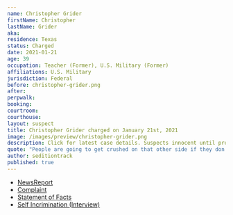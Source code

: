 ```yaml
---
name: Christopher Grider
firstName: Christopher
lastName: Grider
aka:
residence: Texas
status: Charged
date: 2021-01-21
age: 39
occupation: Teacher (Former), U.S. Military (Former)
affiliations: U.S. Military
jurisdiction: Federal
before: christopher-grider.png
after:
perpwalk:
booking:
courtroom:
courthouse:
layout: suspect
title: Christopher Grider charged on January 21st, 2021
image: /images/preview/christopher-grider.png
description: Click for latest case details. Suspects innocent until proven guilty.
quote: "People are going to get crushed on that other side if they don’t open that door"
author: seditiontrack
published: true
---
```


- [NewsReport](https://www.kwtx.com/2021/01/28/magistrate-denies-new-hearing-for-local-businessman-charged-in-us-capitol-riot/)
- [Complaint](https://www.justice.gov/file/1358251/download)
- [Statement of Facts](https://www.justice.gov/opa/page/file/1358246/download)
- [Self Incrimination (Interview)](https://www.kwtx.com/2021/01/07/central-texas-man-witnessed-deadly-shooting-as-trump-supporters-stormed-us-capitol/)
